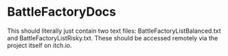 # BattleFactoryDocs

This should literally just contain two text files: BattleFactoryListBalanced.txt and BattleFactoryListRisky.txt.
These should be accessed remotely via the project itself on itch.io.
